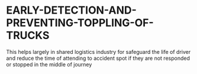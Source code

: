# EARLY-DETECTION-AND-PREVENTING-TOPPLING-OF-TRUCKS
This helps largely in shared logistics industry for safeguard the life of driver and reduce the time of attending to accident spot if they are not responded or stopped in the middle of journey
